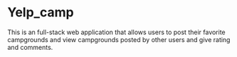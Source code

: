 # Yelp_camp
This is an full-stack web application that allows users to post their favorite campgrounds and view campgrounds posted by other users and give rating and comments.
